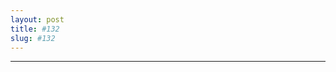 ```yaml
---
layout: post
title: #132
slug: #132
---
```

---
<p class="description" style="text-align: center;">
